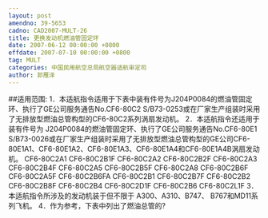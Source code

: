 ```yaml
---
layout: post
amendno: 39-5653
cadno: CAD2007-MULT-26
title: 更换发动机燃油管固定环
date: 2007-06-12 00:00:00 +0800
effdate: 2007-07-10 00:00:00 +0800
tag: MULT
categories: 中国民用航空总局航空器适航审定司
author: 郭雁泽
---
```


##适用范围:
1．本适航指令适用于下表中装有件号为J204P0084的燃油管固定环、执行了GE公司服务通告No.CF6-80C2 S/B73-0253或在厂家生产组装时采用了无排放型燃油总管构型的CF6-80C2系列涡扇发动机。
2．本适航指令还适用于装有件号为 J204P0084的燃油管固定环、执行了GE公司服务通告No.CF6-80E1 S/B73-0026或在厂家生产组装时采用了无排放型燃油总管构型的GE公司CF6-80E1A1、CF6-80E1A2、CF6-80E1A3、CF6-80E1A4和CF6-80E1A4B涡扇发动机。
CF6-80C2A1  CF6-80C2B1F
CF6-80C2A2  CF6-80C2B2F
CF6-80C2A3  CF6-80C2B4F
CF6-80C2A5  CF6-80C2B5F
CF6-80C2A8  CF6-80C2B6F
CF6-80C2A5F  CF6-80C2B6FA
CF6-80C2B1  CF6-80C2B7F
CF6-80C2B2  CF6-80C2B8F
CF6-80C2B4  CF6-80C2D1F
CF6-80C2B6  CF6-80C2L1F
3．本适航指令所涉及的发动机装于但不限于 A300、A310、B747、 B767和MD11系列飞机。
4．作为参考，下表中列出了燃油总管的?

